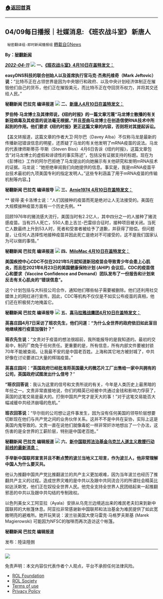 ###  [:house:返回首頁](https://github.com/ourhimalayas/txt)
---


## 04/09每日播报｜社媒消息: 《班农战斗室》 新唐人
` 秘密翻译组-即时新闻播报组` [轉載自GNews](https://gnews.org/zh-hans/2326389/)

**By：[秘翻新闻](https://gettr.com/post/p14o6i46f46)**

***[2022-04-11](https://gettr.com/post/p14o6i46f46)***
![](https://assets.gnews.org/wp-content/uploads/2022/04/1-211.jpg)
**一、[《班农战斗室》4月10日在盖特发文：](https://gettr.com/post/p14eyj37977)**

**easyDNS科技的联合创始人以及首席执行官马克·杰弗托维奇（Mark Jeftovic）说：**“比特币正在占领世界是因为中央银行和政府、以及中央计划经济体制正在摧毁他们自己的货币，他们正在摧毁美元，而比特币正在夺回货币权力，并将其交还给人民。”

**秘翻新闻 巴拉克 编译报道**
![](https://assets.gnews.org/wp-content/uploads/2022/04/2-81.jpg)
**二、[新唐人4月10日在盖特发文：](https://gettr.com/post/p14k0ibecf1)**

**罗伯特·马龙博士及其律师说，《纽约时报》的一篇文章污蔑“马龙博士散播的有关新冠病毒及其疫苗的说法毫无根据，”并且歪曲马龙博士在创造信使RNA技术中所起到的作用。他们要求《纽约时报》更正这篇文章的内容，否则将对其提起诉讼。**

【盖文转报道，这篇文章的作者大卫·阿尔巴（Davey Alba）不仅称马龙是最新的传播新冠错误信息的明星，还质疑了马龙的有关他发明了mRNA疫苗的说法。马龙的代表律师斯蒂芬·毕斯（Steven Biss）4月6日告诉《纽约时报》，这篇文章包含“对马龙博士的虚假和诽谤性的事实陈述”，包括没有证据支持的标题。现在为《彭博社》工作的阿尔巴拒绝了马龙提出的向她展示有关他研究和发明mRNA技术的证据。马龙说：“她拒绝审阅我们向她提供的信息。事实是，我是mRNA疫苗平台技术最初的九项美国专利的指定发明人。”这些专利涵盖了用于mRNA疫苗的传输机制等内容。】

**秘翻新闻 巴拉克 编译报导**
![](https://assets.gnews.org/wp-content/uploads/2022/04/3-71.jpg)
**三、[Arnie1974 4月10日在盖特发文：](https://gettr.com/post/p14fev24069)**

** 彼得·麦卡洛博士说：“人们因接种的疫苗而死是绝对让人无法接受的。美国在大规模接种疫苗方面有一个历史先例。**

回顾1976年的猪流感大流行，美国当时有2.2亿人，其中四分之一的人接种了猪流感疫苗。当有25人死亡，550人患上吉兰-巴雷综合征时，接种项目被关闭。当死亡人数最终上升到53人时，死者和受害者被给予了道歉，并获得了赔偿。但问题是，让任何人选择性地接种疫苗并因此死亡是绝对不可接受的，这不是我们国家认为可以做的事情。”

**秘翻新闻 巴拉克 编译报道**
![](https://assets.gnews.org/wp-content/uploads/2022/04/4-72.jpg)
**四、[MiloMac 4月10日在盖特发文：](https://gettr.com/post/p14g6916c1d)**

**美国疾控中心CDC不仅在2021年5月就知道新冠疫苗会导致青少年会患上心肌炎，而且在2021年6月23日的美国健康保险计划 (AHIP) 会议后，CDC的疫苗信心和要求（Vaccine Confidence and Demand）团队发布了一份报告和计划来反击有关心肌炎的“错误信息”。**

这个计划包括与大科技公司合作，通知他们哪些帖子需要被删除。他们还利用社交媒体上的网红进行宣传。因此，CDC等机构不仅仅是不如实公布疫苗的真相，他们还在积极努力地掩盖它。

**秘翻新闻 巴拉克 编译报导**
![](https://assets.gnews.org/wp-content/uploads/2022/04/5-52.jpg)
**五、[喜马拉雅战鹰团4月10日在盖特发文：](https://gettr.com/post/p14dayx9f40)**

**英喜庄园4月7日采访了班农先生，他们问道：“为什么全世界的政府依旧如此盲目地继续推行疫苗加强针？”**

**班农先生说：**“文贵对于疫苗的想法很超前，我所能报导的是我知道的。最初的交易中，制药厂商免于任何责任。更重要的是，所有信息，所有内部文件要被封锁70年不能被查阅。让我最不安的是中国老百姓。上海和其它地方被封城了，中共好像在讨论要进口大量的辉瑞疫苗。”

**英喜庄园问：“英国政府已经批准将英国最大的微芯片工厂出售给一家中共拥有的公司，英国政府试图发出什么信号？**”

**“班农回答说**：我认为这里的信号和文贵所说的有关，今年是人类历史上最黑暗的年份之一。文贵非常直接地说，你们的精英已经被中共通过金钱和影响力俘获了，英国的这笔交易是最大的。打倒中国共产党才是天大的事！”对于这笔交易能否大幅减缓中共经济崩塌的危机。”

**班农回答说：**“华尔街的公司想让这件事发生，因为没有任何美国的领导阶层想要切断现在他们与共产党之间的业务伙伴关系。这并不不是中共在妥协，实际上这是美国内鬼导致的。文贵一直在说他们就像毒蛇一样非常奸诈地想出了一个办法，这伤害的是全世界的工薪阶层，特别是中国老百姓。”

**秘翻新闻 巴拉克 编辑报道**
![](https://assets.gnews.org/wp-content/uploads/2022/04/6-28.png)
**六、[新中国联邦法治基金乌克兰人道主义救援行动前线的最新消息：](https://gettr.com/post/p14eqk19a66)**

**手举新中国联邦宣言并且不断点赞的波兰当地义工坦言，作为波兰人，他非常理解中国人为什么要灭共。**

他认为推翻中国共产党比推翻波兰的共产主义更加艰难，因为当年波兰也经历了推翻共产主义的过程。造成世界灾难的是中共以及跟中共同流合污的所谓社会精英比如达沃斯党，他们正在奴役全世界人民。他完全支持全世界人民团结起来一起推翻邪恶的中共以及跟中共勾结的专制政权。

以色列美女义工阿亚拉（Ayala）安排从乌克兰边境逃出来的难民老夫妇来到新中国联邦的大帐篷休息。阿亚拉非常感谢新中国联邦和法治基金为难民提供了如此宽敞明亮的避难所。她开玩笑说：波兰驻美国大使马雷克·马格罗夫斯基 (Marek Magierowski) 可能因为NFSC的咖啡而再次造访这个帐篷。

**秘翻新闻 巴拉克 编辑报道**

发布：陸柒陸捌

* * *
![](https://assets.gnews.org/wp-content/uploads/2022/04/IMAGE-2022-03-27-143746.jpg)
 

免责声明：本文内容仅代表作者个人观点，平台不承担任何法律风险。

- [ROL Foundation](https://rolfoundation.org/)
- [ROL Society](https://rolsociety.org/)
- [Terms of use](https://gnews.org/terms-of-use-3/)
- [Privacy Policy](https://gnews.org/privacy-policy/)
